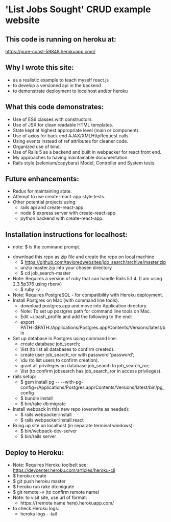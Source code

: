 # 'List Jobs Sought' CRUD example website

## This code is running on heroku at:

<https://pure-coast-59848.herokuapp.com/>

## Why I wrote this site:

* as a realistic example to teach myself react.js
* to develop a versioned api in the backend
* to demonstrate deployment to localhost and/or heroku

## What this code demonstrates:

* Use of ES6 classes with constructors.
* Use of JSX for clean readable HTML templates.
* State kept at highest appropriate level (main or component).
* Use of axios for back end AJAX/XMLHttpRequest calls.
* Using events instead of ref attributes for cleaner code.
* Organized use of bind.
* Use of Rails 5 as a backend and built in webpacker for react front end.
* My approaches to having maintainable documentation.
* Rails style (selenium/capybara) Model, Controller and System tests.

## Future enhancements:

* Redux for maintaining state.
* Attempt to use create-react-app style tests.
* Other potential projects using:
    * rails api and create-react-app.
    * node & express server with create-react-app.
    * python backend with create-react-app.


## Installation instructions for localhost:
- note: $ is the command prompt.

* download this repo as zip file and create the repo on local machine
    * $ https://github.com/tayloredwebsites/job_search/archive/master.zip
    * unzip master.zip into your chosen directory
    * $ cd job_search-master
* Note: Requires a version of ruby that can handle Rails 5.1.4. (I am using 2.3.5p376 using rbenv)
    * $ ruby -v
* Note: Requires PostgreSQL - for compatibility with Heroku deployment.
* Install Postgres on Mac (with command line tools):
    * download postgres.app and move into Application directory.
    * Note: To set up postgres path for command line tools on Mac.
    * Edit ~/.bash_profile and add the following to the end:
    * export PATH=$PATH:/Applications/Postgres.app/Contents/Versions/latest/bin
* Set up database in Postgres using command line:
    * create database job_search;
    * \list (to list all databases to confirm created).
    * create user job_search_ror with password 'password';
    * \du (to list users to confirm creation).
    * grant all privileges on database job_search to job_search_ror;
    * \list (to confirm jobsearch has job_search_ror in access privileges).
* rails setup:
    * $ gem install pg -- --with-pg-config=/Applications/Postgres.app/Contents/Versions/latest/bin/pg_config
    * $ bundle install
    * $ bin/rake db:migrate
* Install webpack in this new repo (overwrite as needed):
    * $ rails webpacker:install
    * $ rails webpacker:install:react
* Bring up site on localhost (in separate terminal windows):
    * $ bin/webpack-dev-server
    * $ bin/rails server

## Deploy to Heroku:

* Note: Requires Heroku toolbelt see: https://devcenter.heroku.com/articles/heroku-cli
* $ heroku create
* $ git push heroku master
* $ heroku run rake db:migrate
* $ git remote -v (to confirm remote name)
* Note: to visit site, use url of format:
    * https://{remote name here}.herokuapp.com/
* to check Heroku logs:
    * heroku logs --tail

